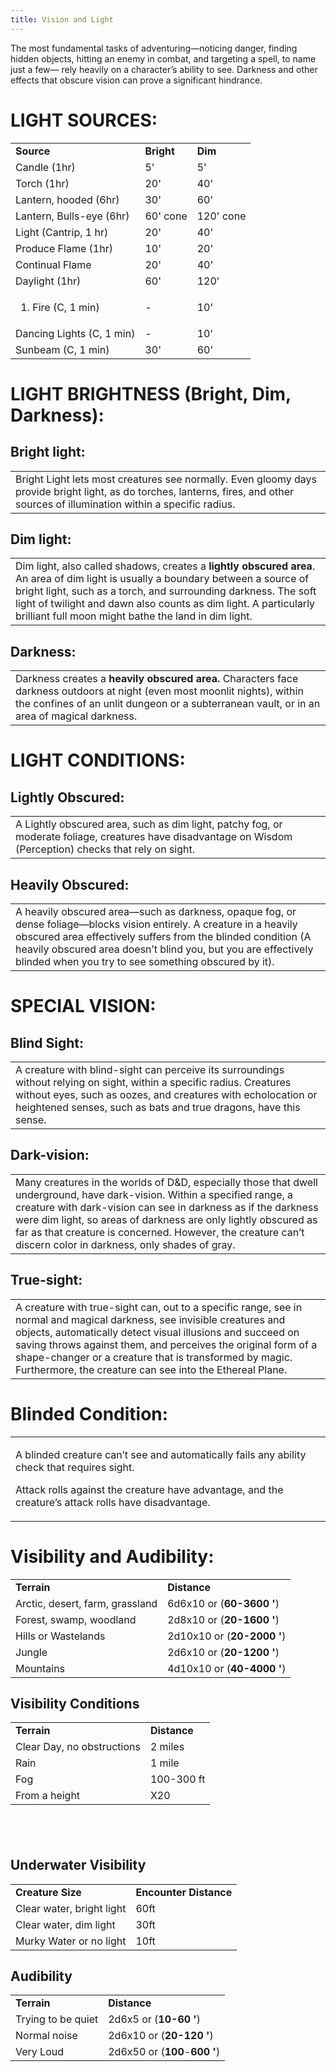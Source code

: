 ```yaml
---
title: Vision and Light
---
```


The most fundamental tasks of adventuring—noticing danger, finding hidden objects, hitting an enemy in combat, and targeting a spell, to name just a few— rely heavily on a character’s ability to see. Darkness and other effects that obscure vision can prove a significant hindrance.

# **LIGHT SOURCES:**

<table><tbody><tr class="odd"><td><strong>Source</strong></td><td><strong>Bright</strong></td><td><strong>Dim</strong></td></tr><tr class="even"><td>Candle (1hr)</td><td>5'</td><td>5'</td></tr><tr class="odd"><td>Torch (1hr)</td><td>20'</td><td>40'</td></tr><tr class="even"><td>Lantern, hooded (6hr)</td><td>30'</td><td>60'</td></tr><tr class="odd"><td>Lantern, Bulls-eye (6hr)</td><td>60' cone</td><td>120' cone</td></tr><tr class="even"><td>Light (Cantrip, 1 hr)</td><td>20'</td><td>40'</td></tr><tr class="odd"><td>Produce Flame (1hr)</td><td>10'</td><td>20'</td></tr><tr class="even"><td>Continual Flame</td><td>20'</td><td>40'</td></tr><tr class="odd"><td>Daylight (1hr)</td><td>60'</td><td>120'</td></tr><tr class="even"><td><ol type="1"><li><p>Fire (C, 1 min)</p></li></ol></td><td>-</td><td>10'</td></tr><tr class="odd"><td>Dancing Lights (C, 1 min)</td><td>-</td><td>10'</td></tr><tr class="even"><td>Sunbeam (C, 1 min)</td><td>30'</td><td>60'</td></tr></tbody></table>

# **LIGHT BRIGHTNESS (Bright, Dim, Darkness):**

## **Bright light:**

|                                                                                                                                                                                   |
|-----------------------------------------------------------------------------------------------------------------------------------------------------------------------------------|
| Bright Light lets most creatures see normally. Even gloomy days provide bright light, as do torches, lanterns, fires, and other sources of illumination within a specific radius. |

## **Dim light:**

|                                                                                                                                                                                                                                                                                                                                  |
|----------------------------------------------------------------------------------------------------------------------------------------------------------------------------------------------------------------------------------------------------------------------------------------------------------------------------------|
| Dim light, also called shadows, creates a **lightly obscured area**. An area of dim light is usually a boundary between a source of bright light, such as a torch, and surrounding darkness. The soft light of twilight and dawn also counts as dim light. A particularly brilliant full moon might bathe the land in dim light. |

## **Darkness:**

|                                                                                                                                                                                                                          |
|--------------------------------------------------------------------------------------------------------------------------------------------------------------------------------------------------------------------------|
| Darkness creates a **heavily obscured area.** Characters face darkness outdoors at night (even most moonlit nights), within the confines of an unlit dungeon or a subterranean vault, or in an area of magical darkness. |


# **LIGHT CONDITIONS:**

## **Lightly Obscured:**

|                                                                                                                                                            |
|------------------------------------------------------------------------------------------------------------------------------------------------------------|
| A Lightly obscured area, such as dim light, patchy fog, or moderate foliage, creatures have disadvantage on Wisdom (Perception) checks that rely on sight. |

## **Heavily Obscured:**

|                                                                                                                                                                                                                                                                                                                |
|----------------------------------------------------------------------------------------------------------------------------------------------------------------------------------------------------------------------------------------------------------------------------------------------------------------|
| A heavily obscured area—such as darkness, opaque fog, or dense foliage—blocks vision entirely. A creature in a heavily obscured area effectively suffers from the blinded condition (A heavily obscured area doesn’t blind you, but you are effectively blinded when you try to see something obscured by it). |

# **SPECIAL VISION:**

## **Blind Sight:**

|                                                                                                                                                                                                                                                            |
|------------------------------------------------------------------------------------------------------------------------------------------------------------------------------------------------------------------------------------------------------------|
| A creature with blind-sight can perceive its surroundings without relying on sight, within a specific radius. Creatures without eyes, such as oozes, and creatures with echolocation or heightened senses, such as bats and true dragons, have this sense. |

## **Dark-vision:**

|                                                                                                                                                                                                                                                                                                                                                                               |
|-------------------------------------------------------------------------------------------------------------------------------------------------------------------------------------------------------------------------------------------------------------------------------------------------------------------------------------------------------------------------------|
| Many creatures in the worlds of D&D, especially those that dwell underground, have dark-vision. Within a specified range, a creature with dark-vision can see in darkness as if the darkness were dim light, so areas of darkness are only lightly obscured as far as that creature is concerned. However, the creature can’t discern color in darkness, only shades of gray. |

## **True-sight:**

|                                                                                                                                                                                                                                                                                                                                                                              |
|------------------------------------------------------------------------------------------------------------------------------------------------------------------------------------------------------------------------------------------------------------------------------------------------------------------------------------------------------------------------------|
| A creature with true-sight can, out to a specific range, see in normal and magical darkness, see invisible creatures and objects, automatically detect visual illusions and succeed on saving throws against them, and perceives the original form of a shape-changer or a creature that is transformed by magic. Furthermore, the creature can see into the Ethereal Plane. |

# **Blinded Condition:**

<table><tbody><tr class="odd"><td><p>A blinded creature can’t see and automatically fails any ability check that requires sight.</p><p>Attack rolls against the creature have advantage, and the creature’s attack rolls have disadvantage.</p></td></tr></tbody></table>

# **Visibility and Audibility:**

|                                 |                            |
|---------------------------------|----------------------------|
| **Terrain**                     | **Distance**               |
| Arctic, desert, farm, grassland | 6d6x10 or (**60-3600 '**)  |
| Forest, swamp, woodland         | 2d8x10 or (**20-1600 '**)  |
| Hills or Wastelands             | 2d10x10 or (**20-2000 '**) |
| Jungle                          | 2d6x10 or (**20-1200 '**)  |
| Mountains                       | 4d10x10 or (**40-4000 '**) |

## **Visibility Conditions**

|                            |              |
|----------------------------|--------------|
| **Terrain**                | **Distance** |
| Clear Day, no obstructions | 2 miles      |
| Rain                       | 1 mile       |
| Fog                        | 100-300 ft   |
| From a height              | X20          |

##  
## **Underwater Visibility**
|                           |                        |
|---------------------------|------------------------|
| **Creature Size**         | **Encounter Distance** |
| Clear water, bright light | 60ft                   |
| Clear water, dim light    | 30ft                   |
| Murky Water or no light   | 10ft                   |

## **Audibility**

|                    |                               |
|--------------------|-------------------------------|
| **Terrain**        | **Distance**                  |
| Trying to be quiet | 2d6x5 or (**10-60 '**)        |
| Normal noise       | 2d6x10 or (**20-120 '**)      |
| Very Loud          | 2d6x50 or (**100**-**600 '**) |
